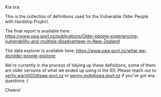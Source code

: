Kia ora,

This is the collection of definitions used for the Vulnerable Older People with Hardship Project.

The final report is available here: https://www.swa.govt.nz/publications/Older-people-experiencing-vulnerability-and-multiple-disadvantage-in-New-Zealand 

The data explorer is available here: https://www.swa.govt.nz/what-we-do/older-people-explorer 


We're currently in the process of tidying up these definitions, some of them are older versions of what we ended up using in the IDI. 
Please reach out to verity.warn002@swa.govt.nz or penny.mok@swa.govt.nz if you've got any questions :)


Cheers!
